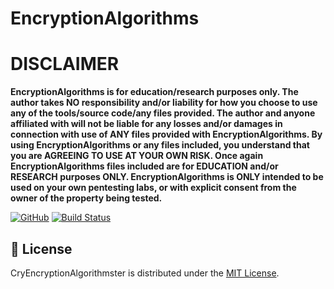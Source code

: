 # EncryptionAlgorithms

# DISCLAIMER
**EncryptionAlgorithms is for education/research purposes only. The author takes NO responsibility and/or liability for how you choose to use any of the tools/source code/any files provided.
 The author and anyone affiliated with will not be liable for any losses and/or damages in connection with use of ANY files provided with EncryptionAlgorithms.
 By using EncryptionAlgorithms or any files included, you understand that you are AGREEING TO USE AT YOUR OWN RISK. Once again EncryptionAlgorithms files included are for EDUCATION and/or RESEARCH purposes ONLY.
 EncryptionAlgorithms is ONLY intended to be used on your own pentesting labs, or with explicit consent from the owner of the property being tested.** 

[![GitHub](https://img.shields.io/github/license/kadzicuh/EncryptionAlgorithms)](LICENSE)
[![Build Status](https://dev.azure.com/kadzicuh/EncryptionAlgorithms/_apis/build/status/kadzicuh.EncryptionAlgorithms?branchName=main)](https://dev.azure.com/kadzicuh/EncryptionAlgorithms/_build/latest?definitionId=12&branchName=main)

## 📃 License
CryEncryptionAlgorithmster is distributed under the [MIT License](LICENSE).
